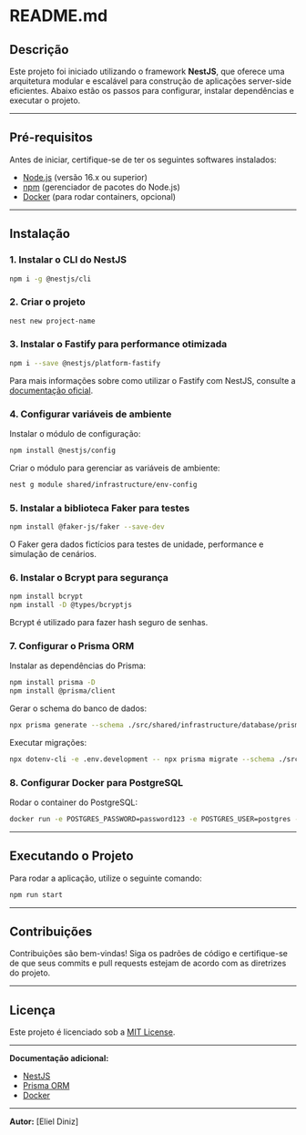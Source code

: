 # README.md

## Descrição

Este projeto foi iniciado utilizando o framework **NestJS**, que oferece uma arquitetura modular e escalável para construção de aplicações server-side eficientes. Abaixo estão os passos para configurar, instalar dependências e executar o projeto.

---

## Pré-requisitos

Antes de iniciar, certifique-se de ter os seguintes softwares instalados:

- [Node.js](https://nodejs.org/en/) (versão 16.x ou superior)
- [npm](https://www.npmjs.com/) (gerenciador de pacotes do Node.js)
- [Docker](https://www.docker.com/) (para rodar containers, opcional)

---

## Instalação

### 1. Instalar o CLI do NestJS
```bash
npm i -g @nestjs/cli
```

### 2. Criar o projeto
```bash
nest new project-name
```

### 3. Instalar o Fastify para performance otimizada
```bash
npm i --save @nestjs/platform-fastify
```

Para mais informações sobre como utilizar o Fastify com NestJS, consulte a [documentação oficial](https://docs.nestjs.com/techniques/performance).

### 4. Configurar variáveis de ambiente

Instalar o módulo de configuração:
```bash
npm install @nestjs/config
```

Criar o módulo para gerenciar as variáveis de ambiente:
```bash
nest g module shared/infrastructure/env-config
```

### 5. Instalar a biblioteca Faker para testes
```bash
npm install @faker-js/faker --save-dev
```

O Faker gera dados fictícios para testes de unidade, performance e simulação de cenários.

### 6. Instalar o Bcrypt para segurança
```bash
npm install bcrypt
npm install -D @types/bcryptjs
```

Bcrypt é utilizado para fazer hash seguro de senhas.

### 7. Configurar o Prisma ORM

Instalar as dependências do Prisma:
```bash
npm install prisma -D
npm install @prisma/client
```

Gerar o schema do banco de dados:
```bash
npx prisma generate --schema ./src/shared/infrastructure/database/prisma/schema.prisma
```

Executar migrações:
```bash
npx dotenv-cli -e .env.development -- npx prisma migrate --schema ./src/shared/infrastructure/database/prisma/schema.prisma
```

### 8. Configurar Docker para PostgreSQL

Rodar o container do PostgreSQL:
```bash
docker run -e POSTGRES_PASSWORD=password123 -e POSTGRES_USER=postgres -p 5432:5432 -d nest-clean-arch-db:latest
```

---

## Executando o Projeto

Para rodar a aplicação, utilize o seguinte comando:
```bash
npm run start
```

---

## Contribuições

Contribuições são bem-vindas! Siga os padrões de código e certifique-se de que seus commits e pull requests estejam de acordo com as diretrizes do projeto.

---

## Licença

Este projeto é licenciado sob a [MIT License](LICENSE).

---

**Documentação adicional:**
- [NestJS](https://docs.nestjs.com/)
- [Prisma ORM](https://www.prisma.io/docs)
- [Docker](https://www.docker.com/)

---

**Autor:** [Eliel Diniz]

